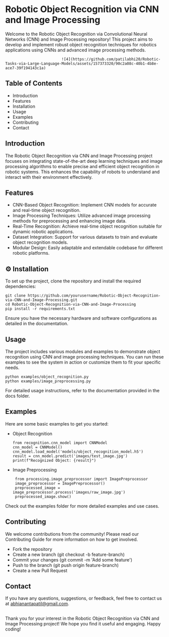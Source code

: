 # Robotic Object Recognition via CNN and Image Processing

Welcome to the Robotic Object Recognition via Convolutional Neural Networks (CNN) and Image Processing repository! This project aims to develop and implement robust object recognition techniques for robotics applications using CNNs and advanced image processing methods.

                             ![4](https://github.com/patilabhi20/Robotic-Tasks-via-Large-Language-Models/assets/157373320/90c2a08c-40b1-4b8e-ace7-39f194143c1a)



## Table of Contents
* Introduction
* Features
* Installation
* Usage
* Examples
* Contributing
* Contact
  

## Introduction

The Robotic Object Recognition via CNN and Image Processing project focuses on integrating state-of-the-art deep learning techniques and image processing algorithms to enable precise and efficient object recognition in robotic systems. This enhances the capability of robots to understand and interact with their environment effectively.

## Features

* CNN-Based Object Recognition: Implement CNN models for accurate and real-time object recognition.
* Image Processing Techniques: Utilize advanced image processing methods for preprocessing and enhancing image data.
* Real-Time Recognition: Achieve real-time object recognition suitable for dynamic robotic applications.
* Dataset Integration: Support for various datasets to train and evaluate object recognition models.
* Modular Design: Easily adaptable and extendable codebase for different robotic platforms.

## ⚙️ Installation

To set up the project, clone the repository and install the required dependencies:

  ``` 
git clone https://github.com/yourusername/Robotic-Object-Recognition-via-CNN-and-Image-Processing.git
cd Robotic-Object-Recognition-via-CNN-and-Image-Processing
pip install -r requirements.txt
  ```

Ensure you have the necessary hardware and software configurations as detailed in the documentation.

## Usage

The project includes various modules and examples to demonstrate object recognition using CNN and image processing techniques. You can run these examples to see the system in action or customize them to fit your specific needs.

  ``` 
python examples/object_recognition.py
python examples/image_preprocessing.py
  ```

For detailed usage instructions, refer to the documentation provided in the docs folder.

## Examples

Here are some basic examples to get you started:

* Object Recognition

    ``` 
   from recognition.cnn_model import CNNModel
   cnn_model = CNNModel()
   cnn_model.load_model('models/object_recognition_model.h5')
   result = cnn_model.predict('images/test_image.jpg')
   print(f"Recognized Object: {result}") 
  ``` 

* Image Preprocessing

  ``` 
   from processing.image_preprocessor import ImagePreprocessor
   image_preprocessor = ImagePreprocessor()
   preprocessed_image = image_preprocessor.process('images/raw_image.jpg')
   preprocessed_image.show()
    ``` 
Check out the examples folder for more detailed examples and use cases.

## Contributing

We welcome contributions from the community! Please read our Contributing Guide for more information on how to get involved.

* Fork the repository
* Create a new branch (git checkout -b feature-branch)
* Commit your changes (git commit -m 'Add some feature')
* Push to the branch (git push origin feature-branch)
* Create a new Pull Request


## Contact
If you have any questions, suggestions, or feedback, feel free to contact us at abhianantapatil@gmail.com.

##
Thank you for your interest in the Robotic Object Recognition via CNN and Image Processing project! We hope you find it useful and engaging. Happy coding!






